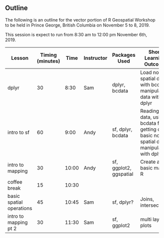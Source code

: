 ## Outline

The following is an outline for the vector portion of R Geospatial Workshop to be held in Prince George, British Columbia on November 5 to 8, 2019. 

This session is expect to run from 8:30 am to 12:00 pm November 6th, 2019.

| Lesson                   |  Timing (minutes) | Time  | Instructor | Packages Used          | Short Learning Outcome                                                                         |
|--------------------------|-------------------|-------|------------|------------------------|------------------------------------------------------------------------------------------------|
| dplyr                    | 30                | 8:30  |   Sam      | dplyr, bcdata          | Load non-spatial data with bcdata; manipulation data with dplyr                                |
| intro to sf              | 60                | 9:00  |   Andy     | sf, dplyr, bcdata      | Reading in data, using bcdata for getting data, basic non-spatial data manipulation with dplyr |
| intro to mapping         | 30                | 10:00 |   Andy     | sf, ggplot2, ggspatial | Create a basic map in R                                                                        |
| coffee break             | 15                | 10:30 |            |                        |                                                                                                |
| basic spatial operations | 45                | 10:45 |   Sam      | sf, dplyr?             | Joins, intersections                                                                           |
| intro to mapping pt 2    | 30                | 11:30 |   Sam      | sf, ggplot2            | multi layer plots                                                                              |
